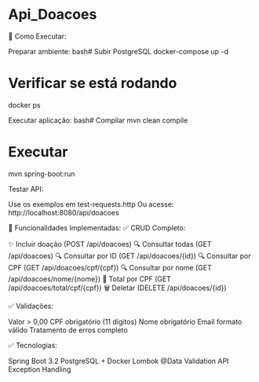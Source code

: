 # Api_Doacoes
🚀 Como Executar:

Preparar ambiente:
bash# Subir PostgreSQL
docker-compose up -d

# Verificar se está rodando
docker ps

Executar aplicação:
bash# Compilar
mvn clean compile

# Executar
mvn spring-boot:run

Testar API:

Use os exemplos em test-requests.http
Ou acesse: http://localhost:8080/api/doacoes



🔧 Funcionalidades Implementadas:
✅ CRUD Completo:

✨ Incluir doação (POST /api/doacoes)
🔍 Consultar todas (GET /api/doacoes)
🔍 Consultar por ID (GET /api/doacoes/{id})
🔍 Consultar por CPF (GET /api/doacoes/cpf/{cpf})
🔍 Consultar por nome (GET /api/doacoes/nome/{nome})
🧮 Total por CPF (GET /api/doacoes/total/cpf/{cpf})
🗑️ Deletar (DELETE /api/doacoes/{id})

✅ Validações:

Valor > 0,00
CPF obrigatório (11 dígitos)
Nome obrigatório
Email formato válido
Tratamento de erros completo

✅ Tecnologias:

Spring Boot 3.2
PostgreSQL + Docker
Lombok @Data
Validation API
Exception Handling